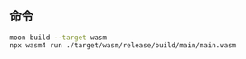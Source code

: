 #

## 命令

```bash
moon build --target wasm  
npx wasm4 run ./target/wasm/release/build/main/main.wasm
```